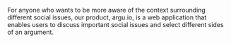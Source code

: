For anyone who wants to be more aware of the context surrounding different social issues, our product, argu.io, is a web application that enables users to discuss important social issues and select different sides of an argument.
